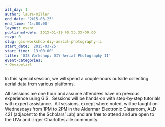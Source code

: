 ```yaml
---
all_day: 1
author: laura-miller
end_date: '2015-03-25'
end_time: '14:00:00'
layout: event
published-date: 2015-01-19 08:53:35+00:00
rsvp: 0
slug: gis-workshop-diy-aerial-photography-ii
start_date: '2015-03-25'
start_time: '13:00:00'
title: 'GIS Workshop: DIY Aerial Photography II'
event-categories:
- Geospatial
---
```


In this special session, we will spend a couple hours outside collecting aerial data from various platforms.

All sessions are one hour and assume attendees have no previous experience using GIS.  Sessions will be hands-on with step-by-step tutorials with expert assistance.  All sessions, except where noted, will be taught on Wednesdays from 1PM to 2PM in the Alderman Electronic Classroom, ALD 421 (adjacent to the Scholars’ Lab) and are free to attend and are open to the UVa and larger Charlottesville community.
